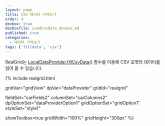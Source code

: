 ```yaml
---
layout: page
title: CSV 데이타 가져오기
order: 4
devbox: true
devboxfile: LoadCsvData_devbox.md
published: true
categories:
  - 데이터 가져오기
tags: ['filldata', 'csv']
---
```


RealGrid는 [LocalDataProvider.fillCsvData()](http://help.realgrid.com/api/LocalDataProvider/fillCsvData/) 함수를 이용해 CSV 포멧의 데이터를 읽어 올 수 있습니다. 

{% include realgrid.html

  gridVar="gridView"
  dpVar="dataProvider"
  gridId="realgrid"

  fieldSet="carFields2"
  columnSet="carColumns2"
  dpOptionSet="dataProviderOption1"
  gridOptionSet="gridOption1"
  styleSet="style1"

  showToolbox=true
  gridWidth="100%"
  gridHeight="300px" %}
